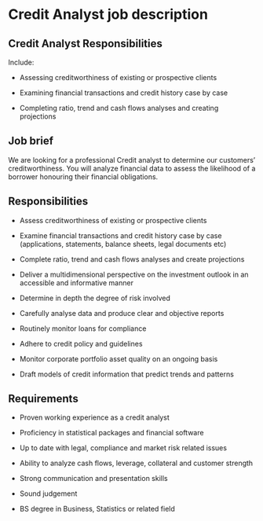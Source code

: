 # Credit Analyst job description


## Credit Analyst Responsibilities

Include:

* Assessing creditworthiness of existing or prospective clients

* Examining financial transactions and credit history case by case

* Completing ratio, trend and cash flows analyses and creating projections


## Job brief

We are looking for a professional Credit analyst to determine our customers’ creditworthiness. You will analyze financial data to assess the likelihood of a borrower honouring their financial obligations.


## Responsibilities

* Assess creditworthiness of existing or prospective clients

* Examine financial transactions and credit history case by case (applications, statements, balance sheets, legal documents etc)

* Complete ratio, trend and cash flows analyses and create projections

* Deliver a multidimensional perspective on the investment outlook in an accessible and informative manner

* Determine in depth the degree of risk involved

* Carefully analyse data and produce clear and objective reports

* Routinely monitor loans for compliance

* Adhere to credit policy and guidelines

* Monitor corporate portfolio asset quality on an ongoing basis

* Draft models of credit information that predict trends and patterns


## Requirements

* Proven working experience as a credit analyst

* Proficiency in statistical packages and financial software

* Up to date with legal, compliance and market risk related issues

* Ability to analyze cash flows, leverage, collateral and customer strength

* Strong communication and presentation skills

* Sound judgement

* BS degree in Business, Statistics or related field
